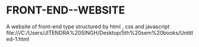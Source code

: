 # FRONT-END--WEBSITE
A website of front-end type  structured by html , css and javascript
file:///C:/Users/JITENDRA%20SINGH/Desktop/5th%20sem%20books/Untitled-1.html

